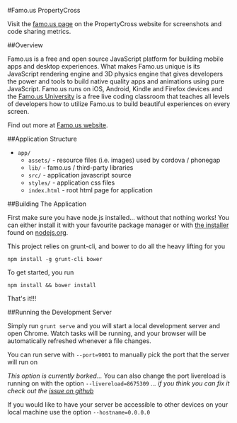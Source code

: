 #Famo.us PropertyCross

Visit the [famo.us page](http://propertycross.com/famous/) on the PropertyCross website for screenshots and code sharing metrics.

##Overview

Famo.us is a free and open source JavaScript platform for building mobile apps and desktop experiences. What makes Famo.us unique is its JavaScript rendering engine and 3D physics engine that gives developers the power and tools to build native quality apps and animations using pure JavaScript. Famo.us runs on iOS, Android, Kindle and Firefox devices and the [Famo.us University](https://famo.us/university) is a free live coding classroom that teaches all levels of developers how to utilize Famo.us to build beautiful experiences on every screen.

Find out more at [Famo.us website](http://famo.us).

##Application Structure

 + `app/`
   + `assets/` - resource files (i.e. images) used by cordova / phonegap
   + `lib/` - famo.us / third-party libraries
   + `src/` - application javascript source
   + `styles/` - application css files
   + `index.html` - root html page for application

##Building The Application

First make sure you have node.js installed... without that nothing works!  You can either install it with your favourite package manager or with [the installer](http://nodejs.org/download) found on [nodejs.org](http://nodejs.org).

This project relies on grunt-cli, and bower to do all the heavy lifting for you

```
npm install -g grunt-cli bower
```

To get started, you run

```
npm install && bower install
```

That's it!!!

##Running the Development Server

Simply run ```grunt serve``` and you will start a local development server and open Chrome.  Watch tasks will be running, and your browser will be automatically refreshed whenever a file changes.

You can run serve with ```--port=9001``` to manually pick the port that the server will run on

*This option is currently borked...*
You can also change the port livereload is running on with the option ```--livereload=8675309```
*... if you think you can fix it check out the [issue on github](https://github.com/Famous/generator-famous/issues/22)*

If you would like to have your server be accessible to other devices on your local machine use the option ```--hostname=0.0.0.0```
